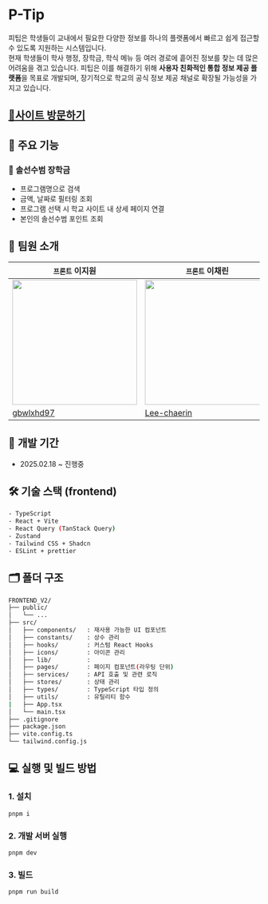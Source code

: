 # P-Tip
피팁은 학생들이 교내에서 필요한 다양한 정보를 하나의 플랫폼에서 빠르고 쉽게 접근할 수 있도록 지원하는 시스템입니다.<br>
현재 학생들이 학사 행정, 장학금, 학식 메뉴 등 여러 경로에 흩어진 정보를 찾는 데 많은 어려움을 겪고 있습니다. 피팁은 이를 해결하기 위해 **사용자 친화적인 통합 정보 제공 플랫폼**을 목표로 개발되며, 장기적으로 학교의 공식 정보 제공 채널로 확장될 가능성을 가지고 있습니다.


## [🔗사이트 방문하기](https://www.ptutip.p-e.kr/)

## 📌 주요 기능
### 💸 **솔선수범 장학금**
- 프로그램명으로 검색
- 금액, 날짜로 필터링 조회
- 프로그램 선택 시 학교 사이트 내 상세 페이지 연결
- 본인의 솔선수범 포인트 조회


## 👥 팀원 소개
| `프론트` 이지원 | `프론트` 이채린 | `프론트` 이주원 | `프론트` 김희진 |
|------|------|------|------|
| <img style="width:250px; height:250px" src = "https://github.com/gbwlxhd97.png"> | <img style="width:250px; height:250px" src = "https://github.com/Lee-chaerin.png"> | <img style="width:250px; height:250px" src = "https://github.com/joowon22.png"> | <img style="width:250px; height:250px" src = "https://github.com/gc1530823.png"> |
| [gbwlxhd97](https://github.com/gbwlxhd97) | [Lee-chaerin](https://github.com/Lee-chaerin) | [joowon22](https://github.com/joowon22) | [gc1530823](https://github.com/gc1530823) 

## 📆 개발 기간
- 2025.02.18 ~ 진행중

## 🛠️ 기술 스택 (frontend)
```sh
- TypeScript
- React + Vite
- React Query (TanStack Query)
- Zustand
- Tailwind CSS + Shadcn
- ESLint + prettier
```

## 🗂️ 폴더 구조
```sh
FRONTEND_V2/
├── public/
│   └── ...
├── src/
│   ├── components/   : 재사용 가능한 UI 컴포넌트
│   ├── constants/    : 상수 관리
│   ├── hooks/        : 커스텀 React Hooks
│   ├── icons/        : 아이콘 관리
│   ├── lib/          : 
│   ├── pages/        : 페이지 컴포넌트(라우팅 단위)
│   ├── services/     : API 호출 및 관련 로직
│   ├── stores/       : 상태 관리
│   ├── types/        : TypeScript 타입 정의
│   ├── utils/        : 유틸리티 함수
|   ├── App.tsx      
│   └── main.tsx     
├── .gitignore
├── package.json
├── vite.config.ts
└── tailwind.config.js
```

## 💻 실행 및 빌드 방법
### 1. 설치
```sh
pnpm i
```
### 2. 개발 서버 실행
```sh
pnpm dev
```
### 3. 빌드
```sh
pnpm run build
```

